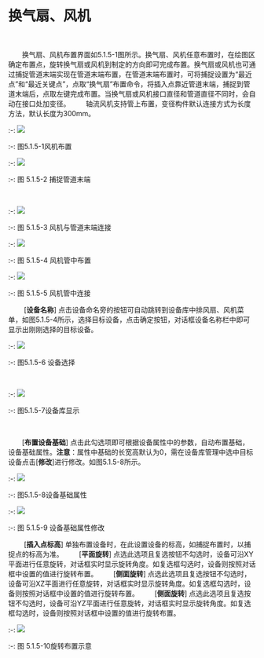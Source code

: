# 换气扇、风机
<br/>


&emsp;&emsp;换气扇、风机布置界面如5.1.5-1图所示。换气扇、风机任意布置时，在绘图区确定布置点，旋转换气扇或风机到制定的方向即可完成布置。换气扇或风机也可通过捕捉管道末端实现在管道末端布置，在管道末端布置时，可将捕捉设置为“最近点”和“最近关键点”，点取“换气扇”布置命令，将插入点靠近管道末端，捕捉到管道末端后，点取左键完成布置。当换气扇或风机接口直径和管道直径不同时，会自动在接口处加变径。
&emsp;&emsp;轴流风机支持管上布置，变径构件默认连接方式为长度方法，默认长度为300mm。
<br/>

:-: ![](images/146.png)


:-: 图5.1.5-1风机布置
<br/>

:-: ![](images/147.png)


:-: 图 5.1.5-2 捕捉管道末端

<br/>

:-: ![](images/148.png)


:-: 图 5.1.5-3 风机与管道末端连接
<br/>

:-: ![](images/149.png)


:-: 图 5.1.5-4 风机管中布置
<br/>

:-: ![](images/150.png)


:-: 图 5.1.5-5 风机管中连接
<br/>




&emsp;&emsp; [**设备名称**] 点击设备命名旁的按钮可自动跳转到设备库中排风扇、风机菜单，如图5.1.5-4所示，选择目标设备，点击确定按钮，对话框设备名称栏中即可显示出刚刚选择的目标设备。
<br/>

:-: ![](images/151.png)


:-: 图5.1.5-6 设备选择

<br/>

:-: ![](images/152.png)


:-: 图5.1.5-7设备库显示

<br/>


&emsp;&emsp;[**布置设备基础**] 点击此勾选项即可根据设备属性中的参数，自动布置基础，设备基础属性。**注意**：属性中基础的长宽高默认为0，需在设备库管理中选中目标设备点击[**修改**]进行修改。如图5.1.5-8所示。
<br/>

:-: ![](images/153.png)


:-: 图5.1.5-8设备基础属性
<br/>

:-: ![](images/154.png)


:-: 图 5.1.5-9 设备基础属性修改
<br/>



&emsp;&emsp; [**插入点标高**] 单独布置设备时，在此设置设备的标高，如捕捉布置时，以捕捉点的标高为准。
&emsp;&emsp;[**平面旋转**] 点选此选项且复选按钮不勾选时，设备可沿XY平面进行任意旋转，对话框实时显示旋转角度。如复选框勾选时，设备则按照对话框中设置的值进行旋转布置。
&emsp;&emsp;[**侧面旋转**] 点选此选项且复选按钮不勾选时，设备可沿XZ平面进行任意旋转，对话框实时显示旋转角度。如复选框勾选时，设备则按照对话框中设置的值进行旋转布置。
&emsp;&emsp;[**侧面旋转**] 点选此选项且复选按钮不勾选时，设备可沿YZ平面进行任意旋转，对话框实时显示旋转角度。如复选框勾选时，设备则按照对话框中设置的值进行旋转布置。
<br/>

:-: ![](images/155.png)


:-: 图 5.1.5-10旋转布置示意
